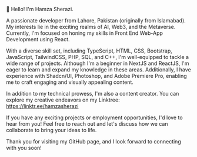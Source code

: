 
👋 Hello! I'm Hamza Sherazi.

A passionate developer from Lahore, Pakistan (originally from Islamabad). My interests lie in the exciting realms of AI, Web3, and the Metaverse. Currently, I'm focused on honing my skills in Front End Web-App Development using React.


With a diverse skill set, including TypeScript, HTML, CSS, Bootstrap, JavaScript, TailwindCSS, PHP, SQL, and C++, I'm well-equipped to tackle a wide range of projects. Although I'm a beginner in NextJS and ReactJS, I'm eager to learn and expand my knowledge in these areas. Additionally, I have experience with Shadcn/UI, Photoshop, and Adobe Premiere Pro, enabling me to craft engaging and visually appealing content.


In addition to my technical prowess, I'm also a content creator. You can explore my creative endeavors on my Linktree: https://linktr.ee/hamzasherazi 


If you have any exciting projects or employment opportunities, I'd love to hear from you! Feel free to reach out and let's discuss how we can collaborate to bring your ideas to life.


Thank you for visiting my GitHub page, and I look forward to connecting with you soon!
